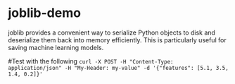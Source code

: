 # joblib-demo
joblib provides a convenient way to serialize Python objects to disk and deserialize them back into memory efficiently. This is particularly useful for saving machine learning models.

#Test with the following
`curl -X POST -H "Content-Type: application/json" -H "My-Header: my-value" -d '{"features": [5.1, 3.5, 1.4, 0.2]}' 
`
